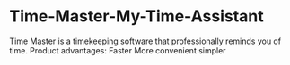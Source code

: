 # Time-Master-My-Time-Assistant
Time Master is a timekeeping software that professionally reminds you of time. Product advantages: Faster More convenient simpler
